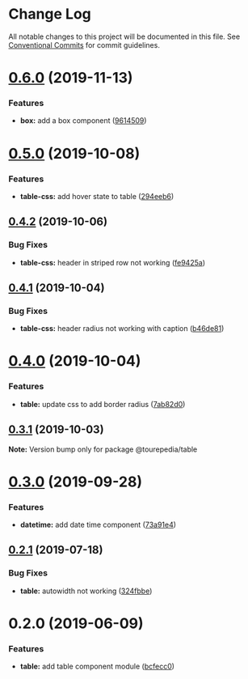 # Change Log

All notable changes to this project will be documented in this file.
See [Conventional Commits](https://conventionalcommits.org) for commit guidelines.

# [0.6.0](https://github.com/tourepedia/tp-ui/compare/@tourepedia/table@0.5.0...@tourepedia/table@0.6.0) (2019-11-13)


### Features

* **box:** add a box component ([9614509](https://github.com/tourepedia/tp-ui/commit/9614509))





# [0.5.0](https://github.com/tourepedia/tp-ui/compare/@tourepedia/table@0.4.2...@tourepedia/table@0.5.0) (2019-10-08)


### Features

* **table-css:** add hover state to table ([294eeb6](https://github.com/tourepedia/tp-ui/commit/294eeb6))





## [0.4.2](https://github.com/tourepedia/tp-ui/compare/@tourepedia/table@0.4.1...@tourepedia/table@0.4.2) (2019-10-06)


### Bug Fixes

* **table-css:** header in striped row not working ([fe9425a](https://github.com/tourepedia/tp-ui/commit/fe9425a))





## [0.4.1](https://github.com/tourepedia/tp-ui/compare/@tourepedia/table@0.4.0...@tourepedia/table@0.4.1) (2019-10-04)


### Bug Fixes

* **table-css:** header radius not working with caption ([b46de81](https://github.com/tourepedia/tp-ui/commit/b46de81))





# [0.4.0](https://github.com/tourepedia/tp-ui/compare/@tourepedia/table@0.3.1...@tourepedia/table@0.4.0) (2019-10-04)


### Features

* **table:** update css to add border radius ([7ab82d0](https://github.com/tourepedia/tp-ui/commit/7ab82d0))





## [0.3.1](https://github.com/tourepedia/tp-ui/compare/@tourepedia/table@0.3.0...@tourepedia/table@0.3.1) (2019-10-03)

**Note:** Version bump only for package @tourepedia/table





# [0.3.0](https://github.com/tourepedia/tp-ui/compare/@tourepedia/table@0.2.1...@tourepedia/table@0.3.0) (2019-09-28)


### Features

* **datetime:** add date time component ([73a91e4](https://github.com/tourepedia/tp-ui/commit/73a91e4))





## [0.2.1](https://github.com/tourepedia/tp-ui/compare/@tourepedia/table@0.2.0...@tourepedia/table@0.2.1) (2019-07-18)


### Bug Fixes

* **table:** autowidth not working ([324fbbe](https://github.com/tourepedia/tp-ui/commit/324fbbe))





# 0.2.0 (2019-06-09)


### Features

* **table:** add table component module ([bcfecc0](https://github.com/tourepedia/tp-ui/commit/bcfecc0))
